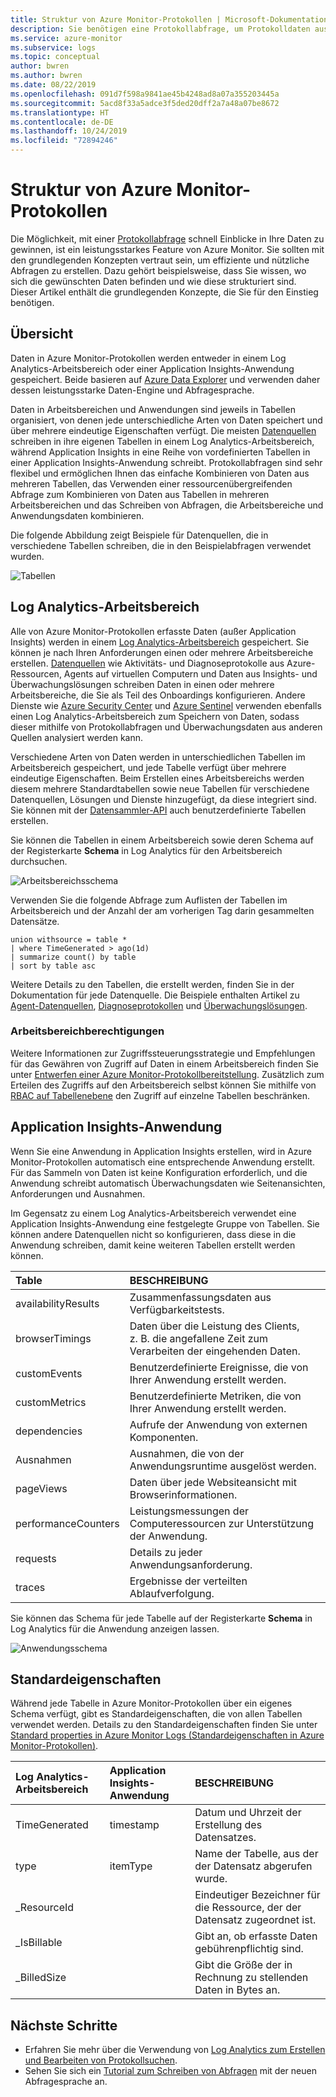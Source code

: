 ```yaml
---
title: Struktur von Azure Monitor-Protokollen | Microsoft-Dokumentation
description: Sie benötigen eine Protokollabfrage, um Protokolldaten aus Azure Monitor abzurufen.  In diesem Artikel wird beschrieben, wie neue Protokollabfragen in Azure Monitor verwendet werden. Er enthält Konzepte, die Ihnen vor dem Erstellen bekannt sein sollten.
ms.service: azure-monitor
ms.subservice: logs
ms.topic: conceptual
author: bwren
ms.author: bwren
ms.date: 08/22/2019
ms.openlocfilehash: 091d7f598a9841ae45b4248ad8a07a355203445a
ms.sourcegitcommit: 5acd8f33a5adce3f5ded20dff2a7a48a07be8672
ms.translationtype: HT
ms.contentlocale: de-DE
ms.lasthandoff: 10/24/2019
ms.locfileid: "72894246"
---
```

# <a name="structure-of-azure-monitor-logs"></a>Struktur von Azure Monitor-Protokollen
Die Möglichkeit, mit einer [Protokollabfrage](log-query-overview.md) schnell Einblicke in Ihre Daten zu gewinnen, ist ein leistungsstarkes Feature von Azure Monitor. Sie sollten mit den grundlegenden Konzepten vertraut sein, um effiziente und nützliche Abfragen zu erstellen. Dazu gehört beispielsweise, dass Sie wissen, wo sich die gewünschten Daten befinden und wie diese strukturiert sind. Dieser Artikel enthält die grundlegenden Konzepte, die Sie für den Einstieg benötigen.

## <a name="overview"></a>Übersicht
Daten in Azure Monitor-Protokollen werden entweder in einem Log Analytics-Arbeitsbereich oder einer Application Insights-Anwendung gespeichert. Beide basieren auf [Azure Data Explorer](/azure/data-explorer/) und verwenden daher dessen leistungsstarke Daten-Engine und Abfragesprache.

Daten in Arbeitsbereichen und Anwendungen sind jeweils in Tabellen organisiert, von denen jede unterschiedliche Arten von Daten speichert und über mehrere eindeutige Eigenschaften verfügt. Die meisten [Datenquellen](../platform/data-sources.md) schreiben in ihre eigenen Tabellen in einem Log Analytics-Arbeitsbereich, während Application Insights in eine Reihe von vordefinierten Tabellen in einer Application Insights-Anwendung schreibt. Protokollabfragen sind sehr flexibel und ermöglichen Ihnen das einfache Kombinieren von Daten aus mehreren Tabellen, das Verwenden einer ressourcenübergreifenden Abfrage zum Kombinieren von Daten aus Tabellen in mehreren Arbeitsbereichen und das Schreiben von Abfragen, die Arbeitsbereiche und Anwendungsdaten kombinieren.

Die folgende Abbildung zeigt Beispiele für Datenquellen, die in verschiedene Tabellen schreiben, die in den Beispielabfragen verwendet wurden.

![Tabellen](media/logs-structure/queries-tables.png)

## <a name="log-analytics-workspace"></a>Log Analytics-Arbeitsbereich
Alle von Azure Monitor-Protokollen erfasste Daten (außer Application Insights) werden in einem [Log Analytics-Arbeitsbereich](../platform/manage-access.md) gespeichert. Sie können je nach Ihren Anforderungen einen oder mehrere Arbeitsbereiche erstellen. [Datenquellen](../platform/data-sources.md) wie Aktivitäts- und Diagnoseprotokolle aus Azure-Ressourcen, Agents auf virtuellen Computern und Daten aus Insights- und Überwachungslösungen schreiben Daten in einen oder mehrere Arbeitsbereiche, die Sie als Teil des Onboardings konfigurieren. Andere Dienste wie [Azure Security Center](/azure/security-center/) und [Azure Sentinel](/azure/sentinel/) verwenden ebenfalls einen Log Analytics-Arbeitsbereich zum Speichern von Daten, sodass dieser mithilfe von Protokollabfragen und Überwachungsdaten aus anderen Quellen analysiert werden kann.

Verschiedene Arten von Daten werden in unterschiedlichen Tabellen im Arbeitsbereich gespeichert, und jede Tabelle verfügt über mehrere eindeutige Eigenschaften. Beim Erstellen eines Arbeitsbereichs werden diesem mehrere Standardtabellen sowie neue Tabellen für verschiedene Datenquellen, Lösungen und Dienste hinzugefügt, da diese integriert sind. Sie können mit der [Datensammler-API](../platform/data-collector-api.md) auch benutzerdefinierte Tabellen erstellen.

Sie können die Tabellen in einem Arbeitsbereich sowie deren Schema auf der Registerkarte **Schema** in Log Analytics für den Arbeitsbereich durchsuchen.

![Arbeitsbereichsschema](media/scope/workspace-schema.png)

Verwenden Sie die folgende Abfrage zum Auflisten der Tabellen im Arbeitsbereich und der Anzahl der am vorherigen Tag darin gesammelten Datensätze. 

```Kusto
union withsource = table * 
| where TimeGenerated > ago(1d)
| summarize count() by table
| sort by table asc
```
Weitere Details zu den Tabellen, die erstellt werden, finden Sie in der Dokumentation für jede Datenquelle. Die Beispiele enthalten Artikel zu [ Agent-Datenquellen](../platform/agent-data-sources.md), [Diagnoseprotokollen](../platform/diagnostic-logs-schema.md) und [Überwachungslösungen](../insights/solutions-inventory.md).

### <a name="workspace-permissions"></a>Arbeitsbereichberechtigungen
Weitere Informationen zur Zugriffssteuerungsstrategie und Empfehlungen für das Gewähren von Zugriff auf Daten in einem Arbeitsbereich finden Sie unter [Entwerfen einer Azure Monitor-Protokollbereitstellung](../platform/design-logs-deployment.md). Zusätzlich zum Erteilen des Zugriffs auf den Arbeitsbereich selbst können Sie mithilfe von [RBAC auf Tabellenebene](../platform/manage-access.md#table-level-rbac) den Zugriff auf einzelne Tabellen beschränken.

## <a name="application-insights-application"></a>Application Insights-Anwendung
Wenn Sie eine Anwendung in Application Insights erstellen, wird in Azure Monitor-Protokollen automatisch eine entsprechende Anwendung erstellt. Für das Sammeln von Daten ist keine Konfiguration erforderlich, und die Anwendung schreibt automatisch Überwachungsdaten wie Seitenansichten, Anforderungen und Ausnahmen.

Im Gegensatz zu einem Log Analytics-Arbeitsbereich verwendet eine Application Insights-Anwendung eine festgelegte Gruppe von Tabellen. Sie können andere Datenquellen nicht so konfigurieren, dass diese in die Anwendung schreiben, damit keine weiteren Tabellen erstellt werden können. 

| Table | BESCHREIBUNG | 
|:---|:---|
| availabilityResults | Zusammenfassungsdaten aus Verfügbarkeitstests. |
| browserTimings      | Daten über die Leistung des Clients, z. B. die angefallene Zeit zum Verarbeiten der eingehenden Daten. |
| customEvents        | Benutzerdefinierte Ereignisse, die von Ihrer Anwendung erstellt werden. |
| customMetrics       | Benutzerdefinierte Metriken, die von Ihrer Anwendung erstellt werden. |
| dependencies        | Aufrufe der Anwendung von externen Komponenten. |
| Ausnahmen          | Ausnahmen, die von der Anwendungsruntime ausgelöst werden. |
| pageViews           | Daten über jede Websiteansicht mit Browserinformationen. |
| performanceCounters | Leistungsmessungen der Computeressourcen zur Unterstützung der Anwendung. |
| requests            | Details zu jeder Anwendungsanforderung.  |
| traces              | Ergebnisse der verteilten Ablaufverfolgung. |

Sie können das Schema für jede Tabelle auf der Registerkarte **Schema** in Log Analytics für die Anwendung anzeigen lassen.

![Anwendungsschema](media/scope/application-schema.png)

## <a name="standard-properties"></a>Standardeigenschaften
Während jede Tabelle in Azure Monitor-Protokollen über ein eigenes Schema verfügt, gibt es Standardeigenschaften, die von allen Tabellen verwendet werden. Details zu den Standardeigenschaften finden Sie unter [Standard properties in Azure Monitor Logs (Standardeigenschaften in Azure Monitor-Protokollen)](../platform/log-standard-properties.md).

| Log Analytics-Arbeitsbereich | Application Insights-Anwendung | BESCHREIBUNG |
|:---|:---|:---|
| TimeGenerated | timestamp  | Datum und Uhrzeit der Erstellung des Datensatzes. |
| type          | itemType   | Name der Tabelle, aus der der Datensatz abgerufen wurde. |
| _ResourceId   |            | Eindeutiger Bezeichner für die Ressource, der der Datensatz zugeordnet ist. |
| _IsBillable   |            | Gibt an, ob erfasste Daten gebührenpflichtig sind. |
| _BilledSize   |            | Gibt die Größe der in Rechnung zu stellenden Daten in Bytes an. |

## <a name="next-steps"></a>Nächste Schritte
- Erfahren Sie mehr über die Verwendung von [Log Analytics zum Erstellen und Bearbeiten von Protokollsuchen](../log-query/portals.md).
- Sehen Sie sich ein [Tutorial zum Schreiben von Abfragen](../log-query/get-started-queries.md) mit der neuen Abfragesprache an.
